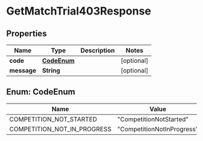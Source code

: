 

# GetMatchTrial403Response


## Properties

| Name | Type | Description | Notes |
|------------ | ------------- | ------------- | -------------|
|**code** | [**CodeEnum**](#CodeEnum) |  |  [optional] |
|**message** | **String** |  |  [optional] |



## Enum: CodeEnum

| Name | Value |
|---- | -----|
| COMPETITION_NOT_STARTED | &quot;CompetitionNotStarted&quot; |
| COMPETITION_NOT_IN_PROGRESS | &quot;CompetitionNotInProgress&quot; |




